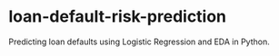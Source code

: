 # loan-default-risk-prediction
Predicting loan defaults using Logistic Regression and EDA in Python.
